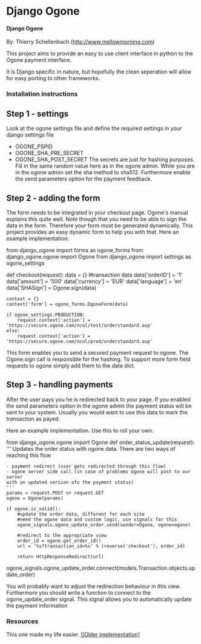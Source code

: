 Django Ogone
========

#### Django Ogone ####

By: Thierry Schellenbach (http://www.mellowmorning.com)

This project aims to provide an easy to use client interface in python to the Ogone payment interface.

It is Django specific in nature, but hopefully the clean seperation will allow for easy porting to other frameworks.

### Installation instructions ###

## Step 1 - settings ##

Look at the ogone settings file and define the required settings in your django settings file
- OGONE_PSPID
- OGONE_SHA_PRE_SECRET
- OGONE_SHA_POST_SECRET
The secrets are just for hashing purposes. Fill in the same random value here as in the ogone admin.
While you are in the ogone admin set the sha method to sha512.
Furthermore enable the send parameters option for the payment feedback.

## Step 2 - adding the form ##

The form needs to be integrated in your checkout page.
Ogone's manual explains this quite well.
Note though that you need to be able to sign the data in the form.
Therefore your form must be generated dynamically.
This project provides an easy dynamic form to help you with that.
Here an example implementation:

from django_ogone import forms as ogone_forms
from django_ogone.ogone import Ogone
from django_ogone import settings as ogone_settings  

def checkout(request):
    data = {}
    #transaction data
    data['orderID'] = '1'
    data['amount'] = '500'
    data['currency'] = 'EUR'
    data['language'] = 'en'
    data['SHASign'] = Ogone.sign(data)
    
    context = {}
    context['form'] = ogone_forms.OgoneForm(data)
    
    if ogone_settings.PRODUCTION:
        request.context['action'] = 'https://secure.ogone.com/ncol/test/orderstandard.asp'
    else:
        request.context['action'] = 'https://secure.ogone.com/ncol/prod/orderstandard.asp'
        

This form enables you to send a secured payment request to ogone.
The Ogone.sign call is responsible for the hashing.
To support more form field requests to ogone simply add them to the data dict. 


## Step 3 - handling payments ##

After the user pays you he is redirected back to your page.
If you enabled the send parameters option in the ogone admin the payment status will be sent to your system.
Usually you would want to use this data to mark the transaction as payed.

Here an example implementation. Use this to roll your own.


from django_ogone.ogone import Ogone
def order_status_update(request):
    '''
    Updates the order status with ogone data.
    There are two ways of reaching this flow
    
    - payment redirect (user gets redirected through this flow)
    - ogone server side call (in case of problems ogone will post to our server
    with an updated version ofo the payment status)
    '''
    params = request.POST or request.GET
    ogone = Ogone(params)
    
    if ogone.is_valid():
        #update the order data, different for each site
        #need the ogone data and custom logic, use signals for this
        ogone_signals.ogone_update_order.send(sender=Ogone, ogone=ogone)
        
        #redirect to the appropriate view
        order_id = ogone.get_order_id()
        url = '%s?transaction_id=%s' % (reverse('checkout'), order_id)
        
        return HttpResponseRedirect(url) 
ogone_signals.ogone_update_order.connect(models.Transaction.objects.update_order)


You will probably want to adjust the redirection behaviour in this view.
Furthermore you should write a function to connect to the ogone_update_order signal.
This signal allows you to automatically update the payment information


### Resources ###

This one made my life easier.
[![Older implementation]](http://github.com/jsmits/django-payment-ogone)
